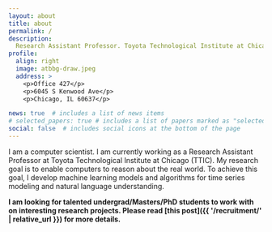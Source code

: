 ```yaml
---
layout: about
title: about
permalink: /
description: 
  Research Assistant Professor. Toyota Technological Institute at Chicago
profile:
  align: right
  image: atbbg-draw.jpeg
  address: >
    <p>Office 427</p>
    <p>6045 S Kenwood Ave</p>
    <p>Chicago, IL 60637</p>

news: true  # includes a list of news items
# selected_papers: true # includes a list of papers marked as "selected={true}"
social: false  # includes social icons at the bottom of the page
---
```


I am a computer scientist. 
I am currently working as a Research Assistant Professor at Toyota Technological Institute at Chicago (TTIC). 
My research goal is to enable computers to reason about the real world. 
To achieve this goal, I develop machine learning models and algorithms for time series modeling and natural language understanding. 

**I am looking for talented undergrad/Masters/PhD students to work with on interesting research projects. Please read [this post]({{ '/recruitment/' | relative_url }}) for more details.**
